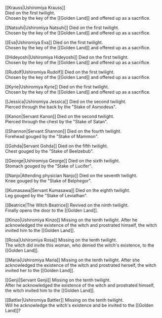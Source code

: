 [[Krauss|Ushiromiya Krauss]]  
Died on the first twilight.  
Chosen by the key of the [[Golden Land]] and offered up as a sacrifice.  
  
[[Natsuhi|Ushiromiya Natsuhi]] 
Died on the first twilight.  
Chosen by the key of the [[Golden Land]] and offered up as a sacrifice.  
  
[[Eva|Ushiromiya Eva]]
Died on the first twilight.  
Chosen by the key of the [[Golden Land]] and offered up as a sacrifice.  
  
[[Hideyoshi|Ushiromiya Hideyoshi]]
Died on the first twilight.  
Chosen by the key of the [[Golden Land]] and offered up as a sacrifice.  
  
[[Rudolf|Ushiromiya Rudolf]]
Died on the first twilight.  
Chosen by the key of the [[Golden Land]] and offered up as a sacrifice.  
  
[[Kyrie|Ushiromiya Kyrie]]
Died on the first twilight.  
Chosen by the key of the [[Golden Land]] and offered up as a sacrifice.  
  
[[Jessica|Ushiromiya Jessica]]
Died on the second twilight.  
Pierced through the back by the "Stake of Asmodeus".  
  
[[Kanon|Servant Kanon]]
Died on the second twilight.  
Pierced through the chest by the "Stake of Satan".  
  
[[Shannon|Servant Shannon]]
Died on the fourth twilight.  
Forehead gouged by the "Stake of Mammon".  
  
[[Gohda|Servant Gohda]]
Died on the fifth twilight.  
Chest gouged by the "Stake of Beelzebub".  
  
[[George|Ushiromiya George]]
Died on the sixth twilight.  
Stomach gouged by the "Stake of Lucifer".  
  
[[Nanjo|Attending physician Nanjo]]
Died on the seventh twilight.  
Knee gouged by the "Stake of Belphegor".  
  
[[Kumasawa|Servant Kumasawa]]
Died on the eighth twilight.  
Leg gouged by the "Stake of Leviathan".  
  
[[Beatrice|The Witch Beatrice]] 
Revived on the ninth twilight.  
Finally opens the door to the [[Golden Land]].  
  
[[Kinzo|Ushiromiya Kinzo]]
Missing on the tenth twilight.
After he acknowledged the existence of the witch and prostrated himself, the witch invited him to the [[Golden Land]].
  
[[Rosa|Ushiromiya Rosa]]
Missing on the tenth twilight.  
The witch did invite this woman, who denied the witch's existence, to the [[Golden Land]].  
  
[[Maria|Ushiromiya Maria]]
Missing on the tenth twilight.
After she acknowledged the existence of the witch and prostrated herself, the witch invited her to the [[Golden Land]].
  
[[Genji|Servant Genji]]
Missing on the tenth twilight.  
After he acknowledged the existence of the witch and prostrated himself, the witch invited him to the [[Golden Land]]. 
  
[[Battler|Ushiromiya Battler]]
Missing on the tenth twilight.  
Will he acknowledge the witch's existence and be invited to the [[Golden Land]]?